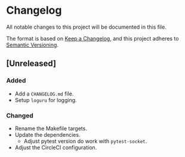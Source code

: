 # Changelog

All notable changes to this project will be documented in this file.

The format is based on [Keep a Changelog](https://keepachangelog.com/en/1.0.0/),
and this project adheres to [Semantic Versioning](https://semver.org/spec/v2.0.0.html).

## [Unreleased]

### Added

- Add a `CHANGELOG.md` file.
- Setup `loguru` for logging.

### Changed

- Rename the Makefile targets.
- Update the dependencies.
  - Adjust pytest version do work with `pytest-socket`.
- Adjust the CircleCI configuration.

[//]: # (Release links)

[//]: # (Issue/PR links)
